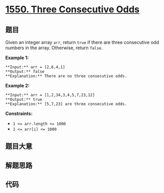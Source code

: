# [1550. Three Consecutive Odds](https://leetcode.com/problems/three-consecutive-odds)

## 题目

Given an integer array `arr`, return `true` if there are three consecutive odd
numbers in the array. Otherwise, return `false`.



**Example 1:**

    
    
    **Input:** arr = [2,6,4,1]
    **Output:** false
    **Explanation:** There are no three consecutive odds.
    

**Example 2:**

    
    
    **Input:** arr = [1,2,34,3,4,5,7,23,12]
    **Output:** true
    **Explanation:** [5,7,23] are three consecutive odds.
    



**Constraints:**

  * `1 <= arr.length <= 1000`
  * `1 <= arr[i] <= 1000`


## 题目大意

## 解题思路

## 代码

```javascript

```
